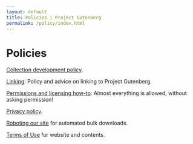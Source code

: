 ```yaml
---
layout: default
title: Policies | Project Gutenberg
permalink: /policy/index.html
---
```


Policies
========

[Collection development policy](collection_development.html).

[Linking](linking.html): Policy and advice on linking to Project Gutenberg.

[Permissions and licensing how-to](permission.html): Almost everything is allowed, without asking permission!

[Privacy policy](privacy_policy.html).

[Roboting our site](robot_access.html) for automated bulk downloads.

[Terms of Use](terms_of_use.html) for website and contents.
